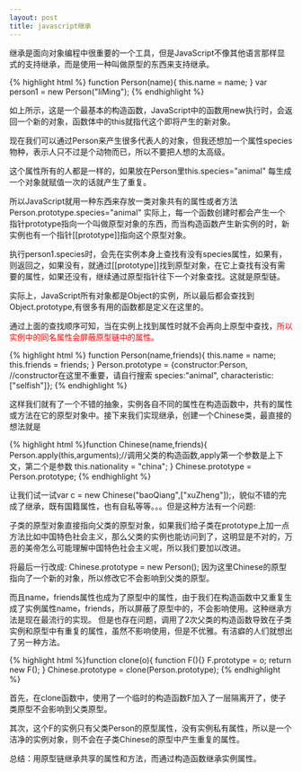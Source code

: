 ```yaml
---
layout: post
title: javascript继承
---
```



继承是面向对象编程中很重要的一个工具，但是JavaScript不像其他语言那样显式的支持继承，而是使用一种叫做原型的东西来支持继承。

{% highlight html %}
function Person(name){
  this.name = name;
}
var person1 = new Person("liMing");
{% endhighlight %}

如上所示，这是一个最基本的构造函数，JavaScript中的函数用new执行时，会返回一个新的对象，函数体中的this就指代这个即将产生的新对象。

现在我们可以通过Person来产生很多代表人的对象，但我还想加一个属性species物种，表示人只不过是个动物而已，所以不要把人想的太高级。

这个属性所有的人都是一样的，如果放在Person里this.species="animal" 每生成一个对象就赋值一次的话就产生了重复。

所以JavaScript就用一种东西来存放一类对象共有的属性或者方法Person.prototype.species="animal" 实际上，每一个函数创建时都会产生一个指针prototype指向一个叫做原型对象的东西，而当构造函数产生新实例的时，新实例也有一个指针[[prototype]]指向这个原型对象。

执行person1.species时，会先在实例本身上查找有没有species属性，如果有，则返回之，如果没有，就通过[[prototype]]找到原型对象，在它上查找有没有需要的属性，如果还没有，继续通过原型指针往下一个对象查找。这就是原型链。

实际上，JavaScript所有对象都是Object的实例，所以最后都会查找到Object.prototype,有很多有用的函数都是定义在这里的。

通过上面的查找顺序可知，当在实例上找到属性时就不会再向上原型中查找，<span style="color:#f00">所以实例中的同名属性会屏蔽原型链中的属性。</span>

{% highlight html %}
function Person(name,friends){
  this.name = name;
  this.friends = friends;
}
Person.prototype = {constructor:Person,  //constructor在这里不重要，请自行搜索
                  species:"animal",
  	  characteristic:["selfish"]};
{% endhighlight %}

这样我们就有了一个不错的抽象，实例各自不同的属性在构造函数中，共有的属性或方法在它的原型对象中。接下来我们实现继承，创建一个Chinese类，最直接的想法就是

{% highlight html %}function Chinese(name,friends){
	Person.apply(this,arguments);//调用父类的构造函数,apply第一个参数是上下文，第二个是参数
	this.nationality = "china";
}
Chinese.prototype = Person.prototype;
{% endhighlight %}

让我们试一试var c = new Chinese("baoQiang",["xuZheng"]);，貌似不错的完成了继承，既有国籍属性，也有自私等等。。。但是这种方法有一个问题:

子类的原型对象直接指向父类的原型对象，如果我们给子类在prototype上加一点方法比如中国特色社会主义，那么父类的实例也能访问到了，这明显是不对的，万恶的美帝怎么可能理解中国特色社会主义呢，所以我们要加以改进。

将最后一行改成: Chinese.prototype = new Person(); 因为这里Chinese的原型指向了一个新的对象，所以修改它不会影响到父类的原型。

而且name，friends属性也成为了原型中的属性，由于我们在构造函数中又重复生成了实例属性name，friends，所以屏蔽了原型中的，不会影响使用。这种继承方法是现在最流行的实现。
但是也存在问题，调用了2次父类的构造函数导致在子类实例和原型中有重复的属性，虽然不影响使用，但是不优雅。有洁癖的人们就想出了另一种方法。

{% highlight html %}function clone(o){
  function F(){}
  F.prototype = o;
  return new F();
}
Chinese.prototype = clone(Person.prototype);
{% endhighlight %}

首先，在clone函数中，使用了一个临时的构造函数F加入了一层隔离开了，使子类原型不会影响到父类原型。

其次，这个F的实例只有父类Person的原型属性，没有实例私有属性，所以是一个洁净的实例对象，则不会在子类Chinese的原型中产生重复的属性。

<div>总结：用原型链继承共享的属性和方法，而通过构造函数继承实例属性。</div>
